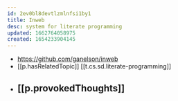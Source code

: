```yaml
---
id: 2ev0bl8devtlzmlnfsi1by1
title: Inweb
desc: system for literate programming
updated: 1662764058975
created: 1654233904145
---
```



- https://github.com/ganelson/inweb
- [[p.hasRelatedTopic]] [[t.cs.sd.literate-programming]]
- [[p.provokedThoughts]]
  - 